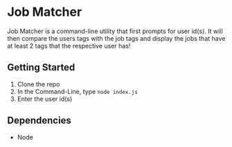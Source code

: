 # Job Matcher

Job Matcher is a command-line utility that first prompts for user id(s). It will then compare the users tags with the job tags and display the jobs that have at least 2 tags that the respective user has!

## Getting Started

1. Clone the repo
2. In the Command-Line, type `node index.js`
3. Enter the user id(s)

## Dependencies

- Node
